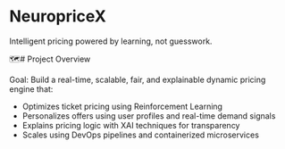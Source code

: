 # NeuropriceX
Intelligent pricing powered by learning, not guesswork.

🗺️# Project Overview

Goal: Build a real-time, scalable, fair, and explainable dynamic pricing engine that:

- Optimizes ticket pricing using Reinforcement Learning
- Personalizes offers using user profiles and real-time demand signals
- Explains pricing logic with XAI techniques for transparency
- Scales using DevOps pipelines and containerized microservices


